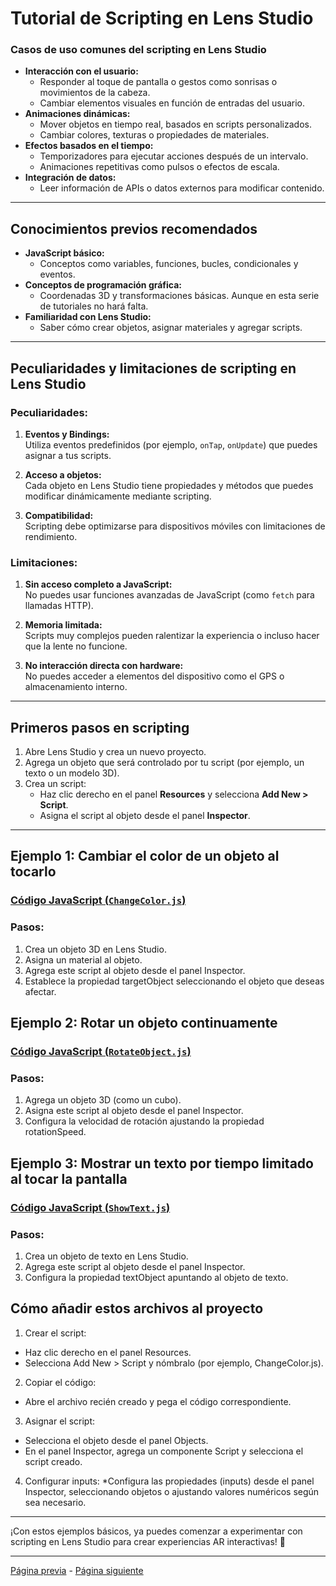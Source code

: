 # **Tutorial de Scripting en Lens Studio**

### **Casos de uso comunes del scripting en Lens Studio**

- **Interacción con el usuario:**
  - Responder al toque de pantalla o gestos como sonrisas o movimientos de la cabeza.
  - Cambiar elementos visuales en función de entradas del usuario.
- **Animaciones dinámicas:**
  - Mover objetos en tiempo real, basados en scripts personalizados.
  - Cambiar colores, texturas o propiedades de materiales.
- **Efectos basados en el tiempo:**
  - Temporizadores para ejecutar acciones después de un intervalo.
  - Animaciones repetitivas como pulsos o efectos de escala.
- **Integración de datos:**
  - Leer información de APIs o datos externos para modificar contenido.

---

## **Conocimientos previos recomendados**

- **JavaScript básico:**
  - Conceptos como variables, funciones, bucles, condicionales y eventos.
- **Conceptos de programación gráfica:**
  - Coordenadas 3D y transformaciones básicas. Aunque en esta serie de tutoriales no hará falta.
- **Familiaridad con Lens Studio:**
  - Saber cómo crear objetos, asignar materiales y agregar scripts.

---

## **Peculiaridades y limitaciones de scripting en Lens Studio**

### **Peculiaridades:**

1. **Eventos y Bindings:**  
   Utiliza eventos predefinidos (por ejemplo, `onTap`, `onUpdate`) que puedes asignar a tus scripts.

2. **Acceso a objetos:**  
   Cada objeto en Lens Studio tiene propiedades y métodos que puedes modificar dinámicamente mediante scripting.

3. **Compatibilidad:**  
   Scripting debe optimizarse para dispositivos móviles con limitaciones de rendimiento.

### **Limitaciones:**

1. **Sin acceso completo a JavaScript:**  
   No puedes usar funciones avanzadas de JavaScript (como `fetch` para llamadas HTTP).

2. **Memoria limitada:**  
   Scripts muy complejos pueden ralentizar la experiencia o incluso hacer que la lente no funcione.

3. **No interacción directa con hardware:**  
   No puedes acceder a elementos del dispositivo como el GPS o almacenamiento interno.

---

## **Primeros pasos en scripting**

1. Abre Lens Studio y crea un nuevo proyecto.
2. Agrega un objeto que será controlado por tu script (por ejemplo, un texto o un modelo 3D).
3. Crea un script:
   - Haz clic derecho en el panel **Resources** y selecciona **Add New > Script**.
   - Asigna el script al objeto desde el panel **Inspector**.

---

## **Ejemplo 1: Cambiar el color de un objeto al tocarlo**

### [Código JavaScript (`ChangeColor.js`)](scripts/ChangeColor.js)

### Pasos:

1. Crea un objeto 3D en Lens Studio.
2. Asigna un material al objeto.
3. Agrega este script al objeto desde el panel Inspector.
4. Establece la propiedad targetObject seleccionando el objeto que deseas afectar.

## **Ejemplo 2: Rotar un objeto continuamente**

### [Código JavaScript (`RotateObject.js`)](scripts/RotateObject.js)

### Pasos:

1. Agrega un objeto 3D (como un cubo).
2. Asigna este script al objeto desde el panel Inspector.
3. Configura la velocidad de rotación ajustando la propiedad rotationSpeed.

## **Ejemplo 3: Mostrar un texto por tiempo limitado al tocar la pantalla**

### [Código JavaScript (`ShowText.js`)](scripts/ShowText.js)

### Pasos:

1. Crea un objeto de texto en Lens Studio.
2. Agrega este script al objeto desde el panel Inspector.
3. Configura la propiedad textObject apuntando al objeto de texto.

## Cómo añadir estos archivos al proyecto

  1. Crear el script:
  * Haz clic derecho en el panel Resources.
  * Selecciona Add New > Script y nómbralo (por ejemplo, ChangeColor.js).
  2. Copiar el código:
  * Abre el archivo recién creado y pega el código correspondiente.
  3. Asignar el script:
  * Selecciona el objeto desde el panel Objects.
  * En el panel Inspector, agrega un componente Script y selecciona el script creado.
  4. Configurar inputs:
  *Configura las propiedades (inputs) desde el panel Inspector, seleccionando objetos o ajustando valores numéricos según sea necesario.

---

¡Con estos ejemplos básicos, ya puedes comenzar a experimentar con scripting en Lens Studio para crear experiencias AR interactivas! 🎉

---
[Página previa](Face-Effects.md) - [Página siguiente](Objetos-3D.md)
